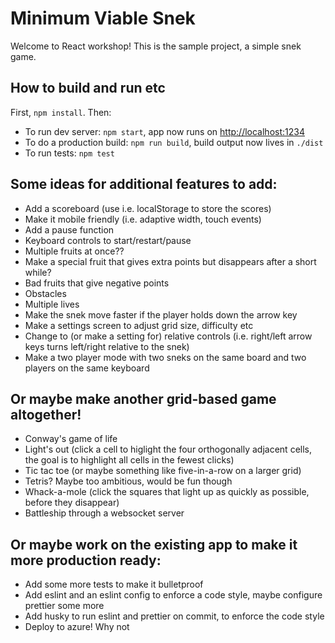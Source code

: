 # Minimum Viable Snek

Welcome to React workshop! This is the sample project, a simple snek game.

## How to build and run etc

First, `npm install`. Then:

- To run dev server: `npm start`, app now runs on <http://localhost:1234>
- To do a production build: `npm run build`, build output now lives in `./dist`
- To run tests: `npm test`

## Some ideas for additional features to add:

- Add a scoreboard (use i.e. localStorage to store the scores)
- Make it mobile friendly (i.e. adaptive width, touch events)
- Add a pause function
- Keyboard controls to start/restart/pause
- Multiple fruits at once??
- Make a special fruit that gives extra points but disappears after a short while?
- Bad fruits that give negative points
- Obstacles
- Multiple lives
- Make the snek move faster if the player holds down the arrow key
- Make a settings screen to adjust grid size, difficulty etc
- Change to (or make a setting for) relative controls (i.e. right/left arrow keys turns left/right relative to the snek)
- Make a two player mode with two sneks on the same board and two players on the same keyboard

## Or maybe make another grid-based game altogether!

- Conway's game of life
- Light's out (click a cell to higlight the four orthogonally adjacent cells, the goal is to highlight all cells in the fewest clicks)
- Tic tac toe (or maybe something like five-in-a-row on a larger grid)
- Tetris? Maybe too ambitious, would be fun though
- Whack-a-mole (click the squares that light up as quickly as possible, before they disappear)
- Battleship through a websocket server

## Or maybe work on the existing app to make it more production ready:

- Add some more tests to make it bulletproof
- Add eslint and an eslint config to enforce a code style, maybe configure prettier some more
- Add husky to run eslint and prettier on commit, to enforce the code style
- Deploy to azure! Why not
